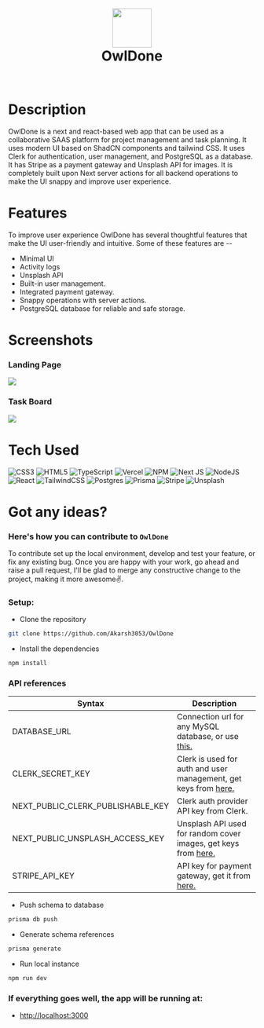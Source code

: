 <div align="center">
      <h1> <img src="https://blogger.googleusercontent.com/img/b/R29vZ2xl/AVvXsEiUf4Ug7JGUgHOF3tij14aE9c_YUNOgaIW4r5166CEW1QH570P1v40Z12lnUppsXUrkoYsVWPr7bjHZf17jzfvoaO0_ty4DFHvel71f6kfElDINTmRgm6UCeOBLatkzSIn8-rswXO436PLcbl7kgkAh7cmvIgnpzKBcujSFjaCIA-pfbcRu3rGUL6Jctvw/s320/owldone.jpg" width="80px"><br/>OwlDone</h1>
     </div>
<p align="center"> <a href="https://www.onlyakarsh.com/" target="_blank"><img alt="" src="https://img.shields.io/badge/Website-EA4C89?style=normal&logo=dribbble&logoColor=white" style="vertical-align:center" /></a> <a href="https://twitter.com/only_akarsh" target="_blank"><img alt="" src="https://img.shields.io/badge/Twitter-1DA1F2?style=normal&logo=twitter&logoColor=white" style="vertical-align:center" /></a> <a href="https://www.instagram.com/mayank__arc" target="_blank"><img alt="" src="https://img.shields.io/badge/Instagram-E4405F?style=normal&logo=instagram&logoColor=white" style="vertical-align:center" /></a> <a href="https://www.linkedin.com/in/akarsh3053/}" target="_blank"><img alt="" src="https://img.shields.io/badge/LinkedIn-0077B5?style=normal&logo=linkedin&logoColor=white" style="vertical-align:center" /></a> </p>

# Description

OwlDone is a next and react-based web app that can be used as a collaborative SAAS platform for project management and task planning. It uses modern UI based on ShadCN components and tailwind CSS. It uses Clerk for authentication, user management, and PostgreSQL as a database. It has Stripe as a payment gateway and Unsplash API for images. It is completely built upon Next server actions for all backend operations to make the UI snappy and improve user experience.

# Features

To improve user experience OwlDone has several thoughtful features that make the UI user-friendly and intuitive. Some of these features are --

- Minimal UI
- Activity logs
- Unsplash API
- Built-in user management.
- Integrated payment gateway.
- Snappy operations with server actions.
- PostgreSQL database for reliable and safe storage.

# Screenshots

### Landing Page
<img src="https://blogger.googleusercontent.com/img/b/R29vZ2xl/AVvXsEhUiCSBFKXi1w5tabth7noVfR3oK3IgTZS8RHIL_JFB15j2wsW-8oIQIudNPNRPvbjxTAe2tpxCYW9P8ArvEDWdzWKkdDakb6xAz2uirZK4_8o5AM0qJC34MrWoKpf1hAe1E1FN6JMA82f4k_ylLitru8q371t4I57m2S61-cxp_WbkDnD-ypOBGF0eMGc/s16000/Home.png"> 

### Task Board
<img src="https://blogger.googleusercontent.com/img/b/R29vZ2xl/AVvXsEgy7al870ReO49K5WLXfdZh8e-T9M5RSVwp_N654Vt9_gxULDWd8tyaW07hBNgHL4ZJlPaOS0V1UwF3b9S-J8RHI_9XElKS9g_MWBi1Toz40wlP4NO3rhD5hGwBsJoitfCWKKHNOBXbUXxyakpqdF3JVtTz-m0QXZUI1NncAniN31XwoAIaXufrscnuQuY/s16000/Board.png">

# Tech Used

![CSS3](https://img.shields.io/badge/css3-%231572B6.svg?style=for-the-badge&logo=css3&logoColor=white) ![HTML5](https://img.shields.io/badge/html5-%23E34F26.svg?style=for-the-badge&logo=html5&logoColor=white) ![TypeScript](https://img.shields.io/badge/typescript-%23007ACC.svg?style=for-the-badge&logo=typescript&logoColor=white) ![Vercel](https://img.shields.io/badge/vercel-%23000000.svg?style=for-the-badge&logo=vercel&logoColor=white) ![NPM](https://img.shields.io/badge/NPM-%23000000.svg?style=for-the-badge&logo=npm&logoColor=white) ![Next JS](https://img.shields.io/badge/Next-black?style=for-the-badge&logo=next.js&logoColor=white) ![NodeJS](https://img.shields.io/badge/node.js-6DA55F?style=for-the-badge&logo=node.js&logoColor=white) ![React](https://img.shields.io/badge/react-%2320232a.svg?style=for-the-badge&logo=react&logoColor=%2361DAFB) ![TailwindCSS](https://img.shields.io/badge/tailwindcss-%2338B2AC.svg?style=for-the-badge&logo=tailwind-css&logoColor=white) ![Postgres](https://img.shields.io/badge/postgres-%23316192.svg?style=for-the-badge&logo=postgresql&logoColor=white) ![Prisma](https://img.shields.io/badge/Prisma-3982CE?style=for-the-badge&logo=Prisma&logoColor=white) ![Stripe](https://img.shields.io/badge/Stripe-626CD9?style=for-the-badge&logo=Stripe&logoColor=white) ![Unsplash](https://img.shields.io/badge/Unsplash-000000?style=for-the-badge&logo=Unsplash&logoColor=white)

# Got any ideas?

### Here's how you can contribute to `OwlDone`

To contribute set up the local environment, develop and test your feature, or fix any existing bug. Once you are happy with your work, go ahead and raise a pull request, I'll be glad to merge any constructive change to the project, making it more awesome✌️.

### Setup:

- Clone the repository

```bash
git clone https://github.com/Akarsh3053/OwlDone
```

- Install the dependencies

```bash
npm install
```

### API references

| Syntax                            | Description                                                                                                  |
| --------------------------------- | ------------------------------------------------------------------------------------------------------------ |
| DATABASE_URL                      | Connection url for any MySQL database, or use <a href="https://neon.tech/">this.</a>                         |
| CLERK_SECRET_KEY                  | Clerk is used for auth and user management, get keys from <a href="https://dashboard.clerk.com/">here.</a>   |
| NEXT_PUBLIC_CLERK_PUBLISHABLE_KEY | Clerk auth provider API key from Clerk.                                                                      |
| NEXT_PUBLIC_UNSPLASH_ACCESS_KEY   | Unsplash API used for random cover images, get keys from <a href="https://unsplash.com/developers">here.</a> |
| STRIPE_API_KEY                    | API key for payment gateway, get it from <a href="https://docs.stripe.com/api">here.</a>                     |

- Push schema to database

```bash
prisma db push
```

- Generate schema references

```bash
prisma generate
```

- Run local instance

```bash
npm run dev
```

### If everything goes well, the app will be running at:

- <a href="http://localhost:3000">http://localhost:3000</a>
